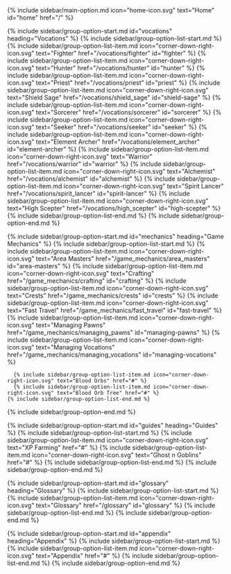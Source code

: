 <nav class="sidebar-content peer hidden z-50 overflow-y-auto fixed md:static top-0 left-0 md:block md:w-1/5 bg-white shadow-md h-full min-w-[250px] py-6 px-4 font-[sans-serif] overflow-auto">
  {% include sidebar/main-option.md icon="home-icon.svg" text="Home" id="home" href="/" %}

  {% include sidebar/group-option-start.md id="vocations" heading="Vocations" %}
    {% include sidebar/group-option-list-start.md %}
      {% include sidebar/group-option-list-item.md icon="corner-down-right-icon.svg" text="Fighter" href="/vocations/fighter" id="fighter" %}
      {% include sidebar/group-option-list-item.md icon="corner-down-right-icon.svg" text="Hunter" href="/vocations/hunter" id="hunter" %}
      {% include sidebar/group-option-list-item.md icon="corner-down-right-icon.svg" text="Priest" href="/vocations/priest" id="priest" %}
      {% include sidebar/group-option-list-item.md icon="corner-down-right-icon.svg" text="Shield Sage" href="/vocations/shield_sage" id="shield-sage" %}
      {% include sidebar/group-option-list-item.md icon="corner-down-right-icon.svg" text="Sorcerer" href="/vocations/sorcerer" id="sorcerer" %}
      {% include sidebar/group-option-list-item.md icon="corner-down-right-icon.svg" text="Seeker" href="/vocations/seeker" id="seeker" %}
      {% include sidebar/group-option-list-item.md icon="corner-down-right-icon.svg" text="Element Archer" href="/vocations/element_archer" id="element-archer" %}
      {% include sidebar/group-option-list-item.md icon="corner-down-right-icon.svg" text="Warrior" href="/vocations/warrior" id="warrior" %}
      {% include sidebar/group-option-list-item.md icon="corner-down-right-icon.svg" text="Alchemist" href="/vocations/alchemist" id="alchemist" %}
      {% include sidebar/group-option-list-item.md icon="corner-down-right-icon.svg" text="Spirit Lancer" href="/vocations/spirit_lancer" id="spirit-lancer" %}
      {% include sidebar/group-option-list-item.md icon="corner-down-right-icon.svg" text="High Scepter" href="/vocations/high_scepter" id="high-scepter" %}
    {% include sidebar/group-option-list-end.md %}
  {% include sidebar/group-option-end.md %}

  {% include sidebar/group-option-start.md id="mechanics" heading="Game Mechanics" %}
    {% include sidebar/group-option-list-start.md %}
      {% include sidebar/group-option-list-item.md icon="corner-down-right-icon.svg" text="Area Masters" href="/game_mechanics/area_masters" id="area-masters" %}
      {% include sidebar/group-option-list-item.md icon="corner-down-right-icon.svg" text="Crafting" href="/game_mechanics/crafting" id="crafting" %}
      {% include sidebar/group-option-list-item.md icon="corner-down-right-icon.svg" text="Crests" href="/game_mechanics/crests" id="crests" %}
      {% include sidebar/group-option-list-item.md icon="corner-down-right-icon.svg" text="Fast Travel" href="/game_mechanics/fast_travel" id="fast-travel" %}
      {% include sidebar/group-option-list-item.md icon="corner-down-right-icon.svg" text="Managing Pawns" href="/game_mechanics/managing_pawns" id="managing-pawns" %}
      {% include sidebar/group-option-list-item.md icon="corner-down-right-icon.svg" text="Managing Vocations" href="/game_mechanics/managing_vocations" id="managing-vocations" %}
      
      {% include sidebar/group-option-list-item.md icon="corner-down-right-icon.svg" text="Blood Orbs" href="#" %}
      {% include sidebar/group-option-list-item.md icon="corner-down-right-icon.svg" text="Blood Orb Tree" href="#" %}
    {% include sidebar/group-option-list-end.md %}
  {% include sidebar/group-option-end.md %}

  {% include sidebar/group-option-start.md id="guides" heading="Guides" %}
    {% include sidebar/group-option-list-start.md %}
      {% include sidebar/group-option-list-item.md icon="corner-down-right-icon.svg" text="XP Farming" href="#" %}
      {% include sidebar/group-option-list-item.md icon="corner-down-right-icon.svg" text="Ghost n Goblins" href="#" %}
    {% include sidebar/group-option-list-end.md %}
  {% include sidebar/group-option-end.md %}

  {% include sidebar/group-option-start.md id="glossary" heading="Glossary" %}
    {% include sidebar/group-option-list-start.md %}
      {% include sidebar/group-option-list-item.md icon="corner-down-right-icon.svg" text="Glossary" href="/glossary" id="glossary" %}
    {% include sidebar/group-option-list-end.md %}
  {% include sidebar/group-option-end.md %}

  {% include sidebar/group-option-start.md id="appendix" heading="Appendix" %}
    {% include sidebar/group-option-list-start.md %}
      {% include sidebar/group-option-list-item.md icon="corner-down-right-icon.svg" text="Appendix" href="#" %}
    {% include sidebar/group-option-list-end.md %}
  {% include sidebar/group-option-end.md %}
</nav>